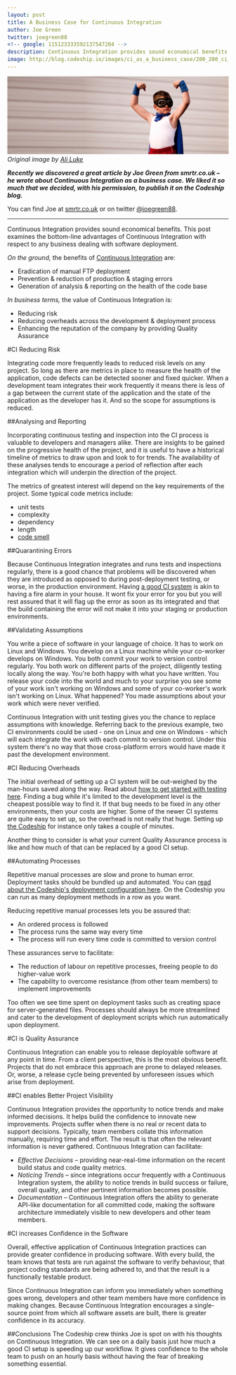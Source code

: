 ```yaml
---
layout: post
title: A Business Case for Continuous Integration
author: Joe Green
twitter: joegreen88 
<!-- google: 115123333592137547204 -->
description: Continuous Integration provides sound economical benefits. This post examines the bottom-line advantages of Continuous Integration with respect to any business dealing with software deployment.
image: http://blog.codeship.io/images/ci_as_a_business_case/200_200_ci_as_a_business_case.png
---
```


![Blog dependencies](/images/ci_as_a_business_case/codeship_ci_as_a_business_case.png)
*Original image by [Ali Luke](http://www.thechangeblog.com/author/ali-luke/)*

***Recently we discovered a great article by Joe Green from smrtr.co.uk – he wrote about Continuous Integration as a business case. We liked it so much that we decided, with his permission, to publish it on the Codeship blog.***

You can find Joe at [smrtr.co.uk](http://smrtr.co.uk/) or on twitter [@joegreen88](http://www.twitter.com/joegreen88).

* * *

Continuous Integration provides sound economical benefits. This post examines the bottom-line advantages of Continuous Integration with respect to any business dealing with software deployment.

*On the ground,* the benefits of [Continuous Integration](http://en.wikipedia.org/wiki/Continuous_integration) are:

* Eradication of manual FTP deployment
* Prevention & reduction of production & staging errors
* Generation of analysis & reporting on the health of the code base

*In business terms,* the value of Continuous Integration is:

* Reducing risk
* Reducing overheads across the development & deployment process
* Enhancing the reputation of the company by providing Quality Assurance

#CI Reducing Risk

Integrating code more frequently leads to reduced risk levels on any project. So long as there are metrics in place to measure the health of the application, code defects can be detected sooner and fixed quicker. When a development team integrates their work frequently it means there is less of a gap between the current state of the application and the state of the application as the developer has it. And so the scope for assumptions is reduced.

##Analysing and Reporting

Incorporating continuous testing and inspection into the CI process is valuable to developers and managers alike. There are insights to be gained on the progressive health of the project, and it is useful to have a historical timeline of metrics to draw upon and look to for trends. The availability of these analyses tends to encourage a period of reflection after each integration which will underpin the direction of the project.

The metrics of greatest interest will depend on the key requirements of the project. Some typical code metrics include:

* unit tests
* complexity
* dependency
* length
* [code smell](http://en.wikipedia.org/wiki/Code_smell)

##Quarantining Errors

Because Continuous Integration integrates and runs tests and inspections regularly, there is a good chance that problems will be discovered when they are introduced as opposed to during post-deployment testing, or worse, in the production environment. Having [a good CI system](https://www.codeship.io) is akin to having a fire alarm in your house. It wont fix your error for you but you will rest assured that it will flag up the error as soon as its integrated and that the build containing the error will not make it into your staging or production environments.

##Validating Assumptions

You write a piece of software in your language of choice. It has to work on Linux and Windows. You develop on a Linux machine while your co-worker develops on Windows. You both commit your work to version control regularly. You both work on different parts of the project, diligently testing locally along the way. You're both happy with what you have written. You release your code into the world and much to your surprise you see some of your work isn't working on Windows and some of your co-worker's work isn't working on Linux. What happened? You made assumptions about your work which were never verified.

Continuous Integration with unit testing gives you the chance to replace assumptions with knowledge. Referring back to the previous example, two CI environments could be used - one on Linux and one on Windows - which will each integrate the work with each commit to version control. Under this system there's no way that those cross-platform errors would have made it past the development environment.

#CI Reducing Overheads

The initial overhead of setting up a CI system will be out-weighed by the man-hours saved along the way. Read about [how to get started with testing here](http://blog.codeship.io/2013/03/15/Testing-top-to-bottom.html). Finding a bug while it's limited to the development level is the cheapest possible way to find it. If that bug needs to be fixed in any other environments, then your costs are higher. Some of the newer CI systems are quite easy to set up, so the overhead is not really that huge. Setting up [the Codeship](https://www.codeship.io) for instance only takes a couple of minutes. 

Another thing to consider is what your current Quality Assurance process is like and how much of that can be replaced by a good CI setup.

##Automating Processes

Repetitive manual processes are slow and prone to human error. Deployment tasks should be bundled up and automated. You can [read about the Codeship's deployment configuration here](http://blog.codeship.io/2013/03/11/New-deployment-configuration.html). On the Codeship you can run as many deployment methods in a row as you want.

Reducing repetitive manual processes lets you be assured that:

* An ordered process is followed
* The process runs the same way every time
* The process will run every time code is committed to version control

These assurances serve to facilitate:

* The reduction of labour on repetitive processes, freeing people to do higher-value work
* The capability to overcome resistance (from other team members) to implement improvements

Too often we see time spent on deployment tasks such as creating space for server-generated files. Processes should always be more streamlined and cater to the development of deployment scripts which run automatically upon deployment.

#CI is Quality Assurance

Continuous Integration can enable you to release deployable software at any point in time. From a client perspective, this is the most obvious benefit. Projects that do not embrace this approach are prone to delayed releases. Or, worse, a release cycle being prevented by unforeseen issues which arise from deployment.

##CI enables Better Project Visibility

Continuous Integration provides the opportunity to notice trends and make informed decisions. It helps build the confidence to innovate new improvements. Projects suffer when there is no real or recent data to support decisions. Typically, team members collate this information manually, requiring time and effort. The result is that often the relevant information is never gathered. Continuous Integration can facilitate:

* *Effective Decisions –* providing near-real-time information on the recent build status and code quality metrics. 
* *Noticing Trends –* since integrations occur frequently with a Continuous Integration system, the ability to notice trends in build success or failure, overall quality, and other pertinent information becomes possible.
* *Documentation –* Continuous Integration offers the ability to generate API-like documentation for all committed code, making the software architecture immediately visible to new developers and other team members.

#CI increases Confidence in the Software

Overall, effective application of Continuous Integration practices can provide greater confidence in producing software. With every build, the team knows that tests are run against the software to verify behaviour, that project coding standards are being adhered to, and that the result is a functionally testable product.

Since Continuous Integration can inform you immediately when something goes wrong, developers and other team members have more confidence in making changes. Because Continuous Integration encourages a single-source point from which all software assets are built, there is greater confidence in its accuracy.

##Conclusions
The Codeship crew thinks Joe is spot on with his thoughts on Continuous Integration. We can see on a daily basis just how much a good CI setup is speeding up our workflow. It gives confidence to the whole team to push on an hourly basis without having the fear of breaking something essential.